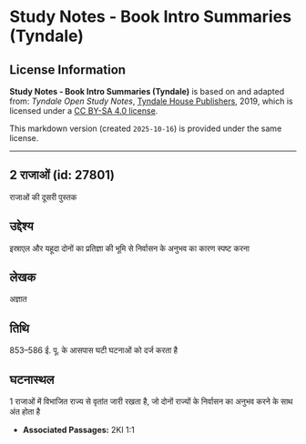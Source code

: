 # Study Notes - Book Intro Summaries (Tyndale)

## License Information

**Study Notes - Book Intro Summaries (Tyndale)** is based on and adapted from: _Tyndale Open Study Notes_, [Tyndale House Publishers](https://tyndaleopenresources.com/), 2019, which is licensed under a [CC BY-SA 4.0 license](https://creativecommons.org/licenses/by-sa/4.0/legalcode.en).

This markdown version (created `2025-10-16`) is provided under the same license.



--------------------------------

## 2 राजाओं (id: 27801)

राजाओं की दूसरी पुस्तक

उद्देश्य
--------

इस्राएल और यहूदा दोनों का प्रतिज्ञा की भूमि से निर्वासन के अनुभव का कारण स्पष्ट करना

लेखक
----

अज्ञात

तिथि
----

853–586 ई. पू. के आसपास घटी घटनाओं को दर्ज करता है

घटनास्थल
--------

1 राजाओं में विभाजित राज्य से वृतांत जारी रखता है, जो दोनों राज्यों के निर्वासन का अनुभव करने के साथ अंत होता है

* **Associated Passages:** 2KI 1:1

